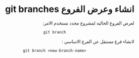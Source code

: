<div dir="rtl">


# انشاء وعرض الفروع git branches

لعرض الفروع الحالية لمشروع محدد نستخدم الامر: 
<div style="text-align:center">

 
<div dir="ltr">


`git branch`


</div>


</div>
لانشاء فرع مستقل عن الفرع الاساسي :
<div style="text-align:center">

 
<div dir="ltr">


`git branch <new-branch-name>`


</div>


</div>


</div>


